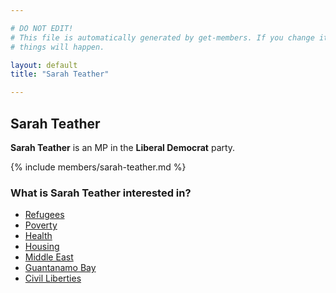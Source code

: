 ```yaml
---

# DO NOT EDIT!
# This file is automatically generated by get-members. If you change it, bad
# things will happen.

layout: default
title: "Sarah Teather"

---
```


## Sarah Teather

**Sarah Teather** is an MP in the **Liberal Democrat** party.

{% include members/sarah-teather.md %}

### What is Sarah Teather interested in?


* [Refugees](/interests/refugees.html)
* [Poverty](/interests/poverty.html)
* [Health](/interests/health.html)
* [Housing](/interests/housing.html)
* [Middle East](/interests/middle-east.html)
* [Guantanamo Bay](/interests/guantanamo-bay.html)
* [Civil Liberties](/interests/civil-liberties.html)
